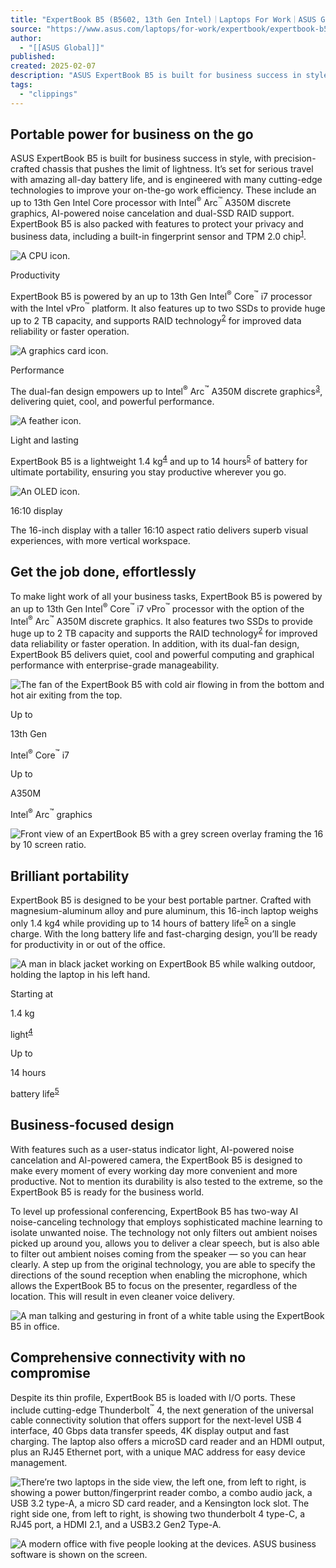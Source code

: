 ```yaml
---
title: "ExpertBook B5 (B5602, 13th Gen Intel)｜Laptops For Work｜ASUS Global"
source: "https://www.asus.com/laptops/for-work/expertbook/expertbook-b5-b5602-13th-gen-intel/"
author:
  - "[[ASUS Global]]"
published:
created: 2025-02-07
description: "ASUS ExpertBook B5 is built for business success in style, with precision-crafted chassis that pushes the limit of lightness. It’s set for serious travel with amazing all-day battery life to improve your on-the-go work efficiency."
tags:
  - "clippings"
---
```

## Portable power for business on the go

ASUS ExpertBook B5 is built for business success in style, with precision-crafted chassis that pushes the limit of lightness. It’s set for serious travel with amazing all-day battery life, and is engineered with many cutting-edge technologies to improve your on-the-go work efficiency. These include an up to 13th Gen Intel Core processor with Intel<sup class="sign-cr" role="img" aria-label="registered">®</sup> Arc<sup class="sign-tm" role="img" aria-label="Trademark">™</sup> A350M discrete graphics, AI-powered noise cancelation and dual-SSD RAID support. ExpertBook B5 is also packed with features to protect your privacy and business data, including a built-in fingerprint sensor and TPM 2.0 chip<sup class="footnote-num"><a href="https://www.asus.com/laptops/for-work/expertbook/expertbook-b5-b5602-13th-gen-intel/#footnote-1" aria-label="Footnote 1">1</a></sup>.

![A CPU icon.](https://www.asus.com/yH5BAEAAAAALAAAAAABAAEAAAIBRAA7)

Productivity

ExpertBook B5 is powered by an up to 13th Gen Intel<sup class="sign-cr" role="img" aria-label="registered">®</sup> Core<sup class="sign-tm" role="img" aria-label="Trademark">™</sup> i7 processor with the Intel vPro<sup class="sign-tm" role="img" aria-label="Trademark">™</sup> platform. It also features up to two SSDs to provide huge up to 2 TB capacity, and supports RAID technology<sup class="footnote-num"><a href="https://www.asus.com/laptops/for-work/expertbook/expertbook-b5-b5602-13th-gen-intel/#footnote-2" aria-label="Footnote 2">2</a></sup> for improved data reliability or faster operation.

![A graphics card icon.](https://www.asus.com/yH5BAEAAAAALAAAAAABAAEAAAIBRAA7)

Performance

The dual-fan design empowers up to Intel<sup class="sign-cr" role="img" aria-label="registered">®</sup> Arc<sup class="sign-tm" role="img" aria-label="Trademark">™</sup> A350M discrete graphics<sup class="footnote-num"><a href="https://www.asus.com/laptops/for-work/expertbook/expertbook-b5-b5602-13th-gen-intel/#footnote-3" aria-label="Footnote 3">3</a></sup>, delivering quiet, cool, and powerful performance.

![A feather icon.](https://www.asus.com/yH5BAEAAAAALAAAAAABAAEAAAIBRAA7)

Light and lasting

ExpertBook B5 is a lightweight 1.4 kg<sup class="footnote-num"><a href="https://www.asus.com/laptops/for-work/expertbook/expertbook-b5-b5602-13th-gen-intel/#footnote-4" aria-label="Footnote 4">4</a></sup> and up to 14 hours<sup class="footnote-num"><a href="https://www.asus.com/laptops/for-work/expertbook/expertbook-b5-b5602-13th-gen-intel/#footnote-5" aria-label="Footnote 5">5</a></sup> of battery for ultimate portability, ensuring you stay productive wherever you go.

![An OLED icon.](https://www.asus.com/yH5BAEAAAAALAAAAAABAAEAAAIBRAA7)

16:10 display

The 16-inch display with a taller 16:10 aspect ratio delivers superb visual experiences, with more vertical workspace.

## Get the job done, effortlessly

To make light work of all your business tasks, ExpertBook B5 is powered by an up to 13th Gen Intel<sup class="sign-cr" role="img" aria-label="registered">®</sup> Core<sup class="sign-tm" role="img" aria-label="Trademark">™</sup> i7 vPro<sup class="sign-tm" role="img" aria-label="Trademark">™</sup> processor with the option of the Intel<sup class="sign-cr" role="img" aria-label="registered">®</sup> Arc<sup class="sign-tm" role="img" aria-label="Trademark">™</sup> A350M discrete graphics. It also features two SSDs to provide huge up to 2 TB capacity and supports the RAID technology<sup class="footnote-num"><a href="https://www.asus.com/laptops/for-work/expertbook/expertbook-b5-b5602-13th-gen-intel/#footnote-2" aria-label="Footnote 2">2</a></sup> for improved data reliability or faster operation. In addition, with its dual-fan design, ExpertBook B5 delivers quiet, cool and powerful computing and graphical performance with enterprise-grade manageability.

![The fan of the ExpertBook B5 with cold air flowing in from the bottom and hot air exiting from the top.](https://www.asus.com/yH5BAEAAAAALAAAAAABAAEAAAIBRAA7)

Up to

13th Gen

Intel<sup class="sign-cr" role="img" aria-label="registered">®</sup> Core<sup class="sign-tm" role="img" aria-label="Trademark">™</sup> i7

Up to

A350M

Intel<sup class="sign-cr" role="img" aria-label="registered">®</sup> Arc<sup class="sign-tm" role="img" aria-label="Trademark">™</sup> graphics

![Front view of an ExpertBook B5 with a grey screen overlay framing the 16 by 10 screen ratio.](https://www.asus.com/yH5BAEAAAAALAAAAAABAAEAAAIBRAA7)

## Brilliant portability

ExpertBook B5 is designed to be your best portable partner. Crafted with magnesium-aluminum alloy and pure aluminum, this 16-inch laptop weighs only 1.4 kg4 while providing up to 14 hours of battery life<sup class="footnote-num"><a href="https://www.asus.com/laptops/for-work/expertbook/expertbook-b5-b5602-13th-gen-intel/#footnote-5" aria-label="Footnote 5">5</a></sup> on a single charge. With the long battery life and fast-charging design, you’ll be ready for productivity in or out of the office.

![A man in black jacket working on ExpertBook B5 while walking outdoor, holding the laptop in his left hand.](https://www.asus.com/yH5BAEAAAAALAAAAAABAAEAAAIBRAA7)

Starting at

1.4 kg

light<sup class="footnote-num"><a href="https://www.asus.com/laptops/for-work/expertbook/expertbook-b5-b5602-13th-gen-intel/#footnote-4" aria-label="Footnote 4">4</a></sup>

Up to

14 hours

battery life<sup class="footnote-num"><a href="https://www.asus.com/laptops/for-work/expertbook/expertbook-b5-b5602-13th-gen-intel/#footnote-5" aria-label="Footnote 5">5</a></sup>

## Business-focused design

With features such as a user-status indicator light, AI-powered noise cancelation and AI-powered camera, the ExpertBook B5 is designed to make every moment of every working day more convenient and more productive. Not to mention its durability is also tested to the extreme, so the ExpertBook B5 is ready for the business world.

To level up professional conferencing, ExpertBook B5 has two-way AI noise-canceling technology that employs sophisticated machine learning to isolate unwanted noise. The technology not only filters out ambient noises picked up around you, allows you to deliver a clear speech, but is also able to filter out ambient noises coming from the speaker — so you can hear clearly. A step up from the original technology, you are able to specify the directions of the sound reception when enabling the microphone, which allows the ExpertBook B5 to focus on the presenter, regardless of the location. This will result in even cleaner voice delivery.

![A man talking and gesturing in front of a white table using the ExpertBook B5 in office.](https://www.asus.com/yH5BAEAAAAALAAAAAABAAEAAAIBRAA7)

## Comprehensive connectivity with no compromise

Despite its thin profile, ExpertBook B5 is loaded with I/O ports. These include cutting-edge Thunderbolt<sup class="sign-tm" role="img" aria-label="Trademark">™</sup> 4, the next generation of the universal cable connectivity solution that offers support for the next-level USB 4 interface, 40 Gbps data transfer speeds, 4K display output and fast charging. The laptop also offers a microSD card reader and an HDMI output, plus an RJ45 Ethernet port, with a unique MAC address for easy device management.

![There’re two laptops in the side view, the left one, from left to right, is showing a power button/fingerprint reader combo, a combo audio jack, a USB 3.2 type-A, a micro SD card reader, and a Kensington lock slot. The right side one, from left to right, is showing two thunderbolt 4 type-C, a RJ45 port, a HDMI 2.1, and a USB3.2 Gen2 Type-A.](https://www.asus.com/yH5BAEAAAAALAAAAAABAAEAAAIBRAA7)

![A modern office with five people looking at the devices. ASUS business software is shown on the screen.](https://www.asus.com/yH5BAEAAAAALAAAAAABAAEAAAIBRAA7)
